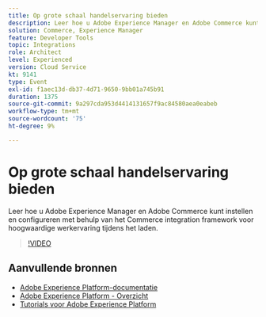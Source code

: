 ```yaml
---
title: Op grote schaal handelservaring bieden
description: Leer hoe u Adobe Experience Manager en Adobe Commerce kunt instellen en configureren met behulp van het Commerce integration framework voor hoogwaardige werkervaring tijdens het laden.
solution: Commerce, Experience Manager
feature: Developer Tools
topic: Integrations
role: Architect
level: Experienced
version: Cloud Service
kt: 9141
type: Event
exl-id: f1aec13d-db37-4d71-9650-9bb01a745b91
duration: 1375
source-git-commit: 9a297cda953d4414131657f9ac84580aea0eabeb
workflow-type: tm+mt
source-wordcount: '75'
ht-degree: 9%

---
```


# Op grote schaal handelservaring bieden

Leer hoe u Adobe Experience Manager en Adobe Commerce kunt instellen en configureren met behulp van het Commerce integration framework voor hoogwaardige werkervaring tijdens het laden.

>[!VIDEO](https://video.tv.adobe.com/v/337582/?quality=12&learn=on&hidetitle=true)

## Aanvullende bronnen

- [Adobe Experience Platform-documentatie](https://experienceleague.adobe.com/docs/experience-platform.html)
- [Adobe Experience Platform - Overzicht](https://experienceleague.adobe.com/docs/experience-platform/landing/home.html)
- [Tutorials voor Adobe Experience Platform](https://experienceleague.adobe.com/docs/platform-learn/tutorials/overview.html?lang=nl)
